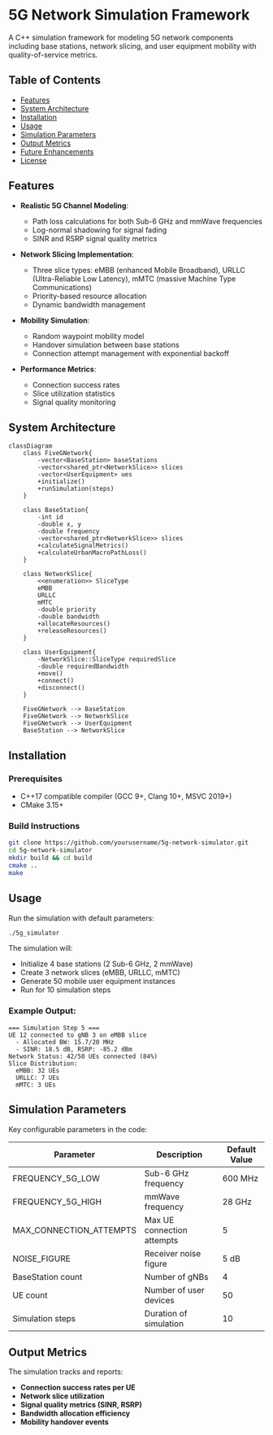 # 5G Network Simulation Framework

A C++ simulation framework for modeling 5G network components including base stations, network slicing, and user equipment mobility with quality-of-service metrics.

## Table of Contents
- [Features](#features)
- [System Architecture](#system-architecture)
- [Installation](#installation)
- [Usage](#usage)
- [Simulation Parameters](#simulation-parameters)
- [Output Metrics](#output-metrics)
- [Future Enhancements](#future-enhancements)
- [License](#license)

## Features

- **Realistic 5G Channel Modeling**:
  - Path loss calculations for both Sub-6 GHz and mmWave frequencies
  - Log-normal shadowing for signal fading
  - SINR and RSRP signal quality metrics

- **Network Slicing Implementation**:
  - Three slice types: eMBB (enhanced Mobile Broadband), URLLC (Ultra-Reliable Low Latency), mMTC (massive Machine Type Communications)
  - Priority-based resource allocation
  - Dynamic bandwidth management

- **Mobility Simulation**:
  - Random waypoint mobility model
  - Handover simulation between base stations
  - Connection attempt management with exponential backoff

- **Performance Metrics**:
  - Connection success rates
  - Slice utilization statistics
  - Signal quality monitoring

## System Architecture

```mermaid
classDiagram
    class FiveGNetwork{
        -vector<BaseStation> baseStations
        -vector<shared_ptr<NetworkSlice>> slices
        -vector<UserEquipment> ues
        +initialize()
        +runSimulation(steps)
    }
    
    class BaseStation{
        -int id
        -double x, y
        -double frequency
        -vector<shared_ptr<NetworkSlice>> slices
        +calculateSignalMetrics()
        +calculateUrbanMacroPathLoss()
    }
    
    class NetworkSlice{
        <<enumeration>> SliceType
        eMBB
        URLLC
        mMTC
        -double priority
        -double bandwidth
        +allocateResources()
        +releaseResources()
    }
    
    class UserEquipment{
        -NetworkSlice::SliceType requiredSlice
        -double requiredBandwidth
        +move()
        +connect()
        +disconnect()
    }
    
    FiveGNetwork --> BaseStation
    FiveGNetwork --> NetworkSlice
    FiveGNetwork --> UserEquipment
    BaseStation --> NetworkSlice
```

## Installation

### Prerequisites
- C++17 compatible compiler (GCC 9+, Clang 10+, MSVC 2019+)
- CMake 3.15+

### Build Instructions

```bash
git clone https://github.com/yourusername/5g-network-simulator.git
cd 5g-network-simulator
mkdir build && cd build
cmake ..
make
```

## Usage

Run the simulation with default parameters:

```bash
./5g_simulator
```

The simulation will:

- Initialize 4 base stations (2 Sub-6 GHz, 2 mmWave)
- Create 3 network slices (eMBB, URLLC, mMTC)
- Generate 50 mobile user equipment instances
- Run for 10 simulation steps

### Example Output:

```
=== Simulation Step 5 ===
UE 12 connected to gNB 3 on eMBB slice
  - Allocated BW: 15.7/20 MHz
  - SINR: 18.5 dB, RSRP: -85.2 dBm
Network Status: 42/50 UEs connected (84%)
Slice Distribution:
  eMBB: 32 UEs
  URLLC: 7 UEs
  mMTC: 3 UEs
```

## Simulation Parameters

Key configurable parameters in the code:

| Parameter                | Description                     | Default Value |
|--------------------------|---------------------------------|---------------|
| FREQUENCY_5G_LOW        | Sub-6 GHz frequency            | 600 MHz       |
| FREQUENCY_5G_HIGH       | mmWave frequency               | 28 GHz        |
| MAX_CONNECTION_ATTEMPTS | Max UE connection attempts     | 5             |
| NOISE_FIGURE            | Receiver noise figure          | 5 dB          |
| BaseStation count       | Number of gNBs                 | 4             |
| UE count                | Number of user devices         | 50            |
| Simulation steps        | Duration of simulation         | 10            |

## Output Metrics

The simulation tracks and reports:

- **Connection success rates per UE**
- **Network slice utilization**
- **Signal quality metrics (SINR, RSRP)**
- **Bandwidth allocation efficiency**
- **Mobility handover events**



